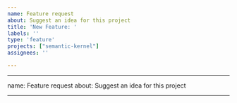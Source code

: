 ```yaml
---
name: Feature request
about: Suggest an idea for this project
title: 'New Feature: '
labels: ''
type: 'feature'
projects: ["semantic-kernel"]
assignees: ''

---
```


---
name: Feature request
about: Suggest an idea for this project

---

<!-- ⚠️⚠️ Do Not Delete This! feature_request_template ⚠️⚠️ -->
<!-- Please read our Rules of Conduct: https://opensource.microsoft.com/codeofconduct/ -->
<!-- Please search existing issues to avoid creating duplicates. -->

<!-- Describe the feature you'd like. -->
